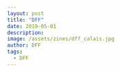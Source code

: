 ```yaml
---
layout: post
title: "DFF"
date: 2019-05-01
description: 
image: /assets/zines/dff_calais.jpg
author: DFF
tags:
  - DFF
---
```

